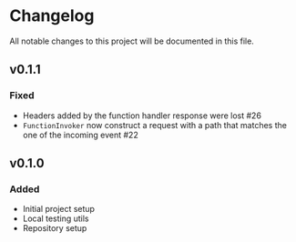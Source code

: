 # Changelog

All notable changes to this project will be documented in this file.

<!-- The format is based on [Keep a Changelog](https://keepachangelog.com/en/1.0.0/),
and this project adheres to [Semantic Versioning](https://semver.org/spec/v2.0.0.html). -->

## v0.1.1
### Fixed
- Headers added by the function handler response were lost #26
- `FunctionInvoker` now construct a request with a path that matches the one of the incoming event #22

## v0.1.0

### Added

- Initial project setup
- Local testing utils
- Repository setup
